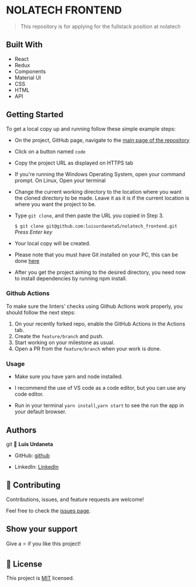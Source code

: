 # NOLATECH FRONTEND

> This repository is for applying for the fullstack position at nolatech

## Built With

-   React
-   Redux
-   Components
-   Material UI
-   CSS
-   HTML
-   API

<!-- ## Image Preview
![Screenshot Main Page](./src/assets/images/capture.png)

## :star: [Live Demo](https://stellar-palmier-168a1c.netlify.app) :star: -->

## Getting Started

To get a local copy up and running follow these simple example steps:

-   On the project, GitHub page, navigate to the [main page of the repository](https://github.com/luisurdaneta5/nolatech_frontend)

-   Click on a button named `code`

-   Copy the project URL as displayed on HTTPS tab

-   If you're running the Windows Operating System, open your command prompt. On Linux, Open your terminal

-   Change the current working directory to the location where you want the cloned directory to be made. Leave it as it is if the current location is where you want the project to be.

-   Type `git clone`, and then paste the URL you copied in Step 3.<br>

    `$ git clone git@github.com:luisurdaneta5/nolatech_frontend.git` <em>Press Enter key</em><br>

-   Your local copy will be created.

-   Please note that you must have Git installed on your PC, this can be done [here](https://gist.github.com/derhuerst/1b15ff4652a867391f03)

-   After you get the project aiming to the desired directory, you need now to install dependencies by running npm install.

### Github Actions

To make sure the linters' checks using Github Actions work properly, you should follow the next steps:

1. On your recently forked repo, enable the GitHub Actions in the Actions tab.
2. Create the `feature/branch` and push.
3. Start working on your milestone as usual.
4. Open a PR from the `feature/branch` when your work is done.

### Usage

-   Make sure you have yarn and node installed.

-   I recommend the use of VS code as a code editor, but you can use any code editor.

-   Run in your terminal `yarn install`,`yarn start` to see the run the app in your default browser.

## Authors
git
👤 **Luis Urdaneta**

-   GitHub: [github](https://github.com/luisurdaneta5)
<!-- - Twitter: [twitter](https://twitter.com/marcoparra311) -->
-   LinkedIn: [LinkedIn](https://www.linkedin.com/in/luisurdaneta5/)

## 🤝 Contributing

Contributions, issues, and feature requests are welcome!

Feel free to check the [issues page](issues/).

## Show your support

Give a ⭐️ if you like this project!


## 📝 License

This project is [MIT](lic.url) licensed.
